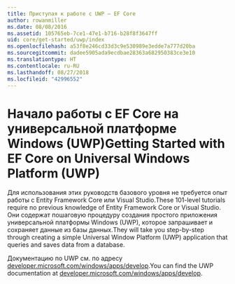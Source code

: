 ```yaml
---
title: Приступая к работе с UWP — EF Core
author: rowanmiller
ms.date: 08/08/2016
ms.assetid: 105765eb-7ce1-47e1-b716-b28f8f3647ff
uid: core/get-started/uwp/index
ms.openlocfilehash: a53f8e246cd33d3c9e530989e3edde7a777d20ba
ms.sourcegitcommit: dadee5905ada9ecdbae28363a682950383ce3e10
ms.translationtype: HT
ms.contentlocale: ru-RU
ms.lasthandoff: 08/27/2018
ms.locfileid: "42996552"
---
```

# <a name="getting-started-with-ef-core-on-universal-windows-platform-uwp"></a><span data-ttu-id="aa039-102">Начало работы с EF Core на универсальной платформе Windows (UWP)</span><span class="sxs-lookup"><span data-stu-id="aa039-102">Getting Started with EF Core on Universal Windows Platform (UWP)</span></span>

<span data-ttu-id="aa039-103">Для использования этих руководств базового уровня не требуется опыт работы с Entity Framework Core или Visual Studio.</span><span class="sxs-lookup"><span data-stu-id="aa039-103">These 101-level tutorials require no previous knowledge of Entity Framework Core or Visual Studio.</span></span> <span data-ttu-id="aa039-104">Они содержат пошаговую процедуру создания простого приложения универсальной платформы Windows (UWP), которое запрашивает и сохраняет данные из базы данных.</span><span class="sxs-lookup"><span data-stu-id="aa039-104">They will take you step-by-step through creating a simple Universal Window Platform (UWP) application that queries and saves data from a database.</span></span>

<span data-ttu-id="aa039-105">Документацию по UWP см. по адресу [developer.microsoft.com/windows/apps/develop](https://developer.microsoft.com/windows/apps/develop).</span><span class="sxs-lookup"><span data-stu-id="aa039-105">You can find the UWP documentation at [developer.microsoft.com/windows/apps/develop](https://developer.microsoft.com/windows/apps/develop).</span></span>

